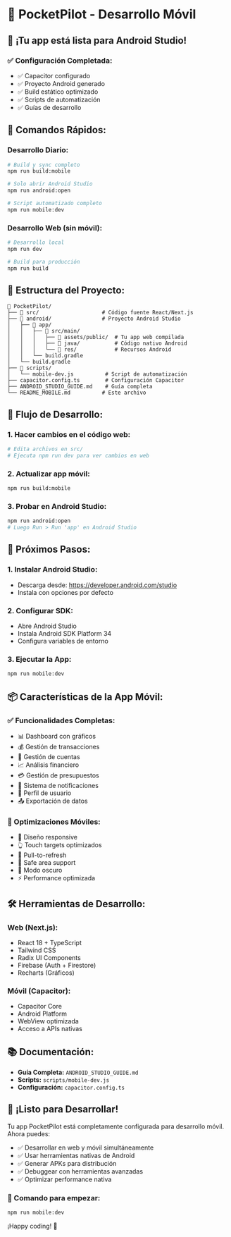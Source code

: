 # 📱 PocketPilot - Desarrollo Móvil

## 🎉 **¡Tu app está lista para Android Studio!**

### **✅ Configuración Completada:**
- ✅ Capacitor configurado
- ✅ Proyecto Android generado
- ✅ Build estático optimizado
- ✅ Scripts de automatización
- ✅ Guías de desarrollo

## 🚀 **Comandos Rápidos:**

### **Desarrollo Diario:**
```bash
# Build y sync completo
npm run build:mobile

# Solo abrir Android Studio
npm run android:open

# Script automatizado completo
npm run mobile:dev
```

### **Desarrollo Web (sin móvil):**
```bash
# Desarrollo local
npm run dev

# Build para producción
npm run build
```

## 📱 **Estructura del Proyecto:**

```
📁 PocketPilot/
├── 📁 src/                    # Código fuente React/Next.js
├── 📁 android/                # Proyecto Android Studio
│   ├── 📁 app/
│   │   ├── 📁 src/main/
│   │   │   ├── 📁 assets/public/  # Tu app web compilada
│   │   │   ├── 📁 java/           # Código nativo Android
│   │   │   └── 📁 res/            # Recursos Android
│   │   └── build.gradle
│   └── build.gradle
├── 📁 scripts/
│   └── mobile-dev.js          # Script de automatización
├── capacitor.config.ts        # Configuración Capacitor
├── ANDROID_STUDIO_GUIDE.md    # Guía completa
└── README_MOBILE.md          # Este archivo
```

## 🔄 **Flujo de Desarrollo:**

### **1. Hacer cambios en el código web:**
```bash
# Edita archivos en src/
# Ejecuta npm run dev para ver cambios en web
```

### **2. Actualizar app móvil:**
```bash
npm run build:mobile
```

### **3. Probar en Android Studio:**
```bash
npm run android:open
# Luego Run > Run 'app' en Android Studio
```

## 🎯 **Próximos Pasos:**

### **1. Instalar Android Studio:**
- Descarga desde: https://developer.android.com/studio
- Instala con opciones por defecto

### **2. Configurar SDK:**
- Abre Android Studio
- Instala Android SDK Platform 34
- Configura variables de entorno

### **3. Ejecutar la App:**
```bash
npm run mobile:dev
```

## 📦 **Características de la App Móvil:**

### **✅ Funcionalidades Completas:**
- 📊 Dashboard con gráficos
- 💰 Gestión de transacciones
- 🏦 Gestión de cuentas
- 📈 Análisis financiero
- 💳 Gestión de presupuestos
- 🔔 Sistema de notificaciones
- 👤 Perfil de usuario
- 📤 Exportación de datos

### **📱 Optimizaciones Móviles:**
- 🎨 Diseño responsive
- 👆 Touch targets optimizados
- 🔄 Pull-to-refresh
- 📱 Safe area support
- 🌙 Modo oscuro
- ⚡ Performance optimizada

## 🛠 **Herramientas de Desarrollo:**

### **Web (Next.js):**
- React 18 + TypeScript
- Tailwind CSS
- Radix UI Components
- Firebase (Auth + Firestore)
- Recharts (Gráficos)

### **Móvil (Capacitor):**
- Capacitor Core
- Android Platform
- WebView optimizada
- Acceso a APIs nativas

## 📚 **Documentación:**

- **Guía Completa:** `ANDROID_STUDIO_GUIDE.md`
- **Scripts:** `scripts/mobile-dev.js`
- **Configuración:** `capacitor.config.ts`

## 🎉 **¡Listo para Desarrollar!**

Tu app PocketPilot está completamente configurada para desarrollo móvil. Ahora puedes:

- ✅ Desarrollar en web y móvil simultáneamente
- ✅ Usar herramientas nativas de Android
- ✅ Generar APKs para distribución
- ✅ Debuggear con herramientas avanzadas
- ✅ Optimizar performance nativa

### **🚀 Comando para empezar:**
```bash
npm run mobile:dev
```

¡Happy coding! 🎯

